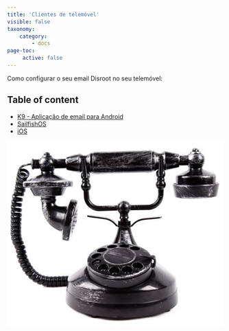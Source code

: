 ```yaml
---
title: 'Clientes de telemóvel'
visible: false
taxonomy:
    category:
        - docs
page-toc:
     active: false
---
```


Como configurar o seu email Disroot no seu telemóvel:

## Table of content
 - [K9 - Aplicação de email para Android](androidk9)
 - [SailfishOS](sailfishos)
 - [iOS](ios)

![](mobile.jpg)
